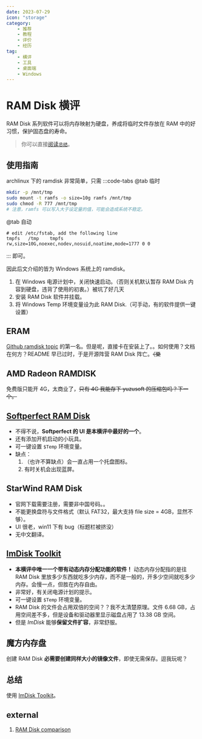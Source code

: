 ```yaml
---
date: 2023-07-29
icon: "storage"
category:
    - 推荐
    - 教程
    - 评价
    - 经历
tag:
    - 横评
    - 工具
    - 桌面端
    - Windows
---
```

# RAM Disk 横评
RAM Disk 系列软件可以将内存映射为硬盘，养成将临时文件存放在 RAM 中的好习惯，保护固态盘的寿命。
> 你可以直接[阅读`总结`](#总结)。
## 使用指南
archlinux 下的 ramdisk 非常简单，只需
:::code-tabs
@tab 临时
```sh
mkdir -p /mnt/tmp
sudo mount -t ramfs -o size=10g ramfs /mnt/tmp
sudo chmod -R 777 /mnt/tmp
# 注意，ramfs 可以写入大于设定量的值，可能会造成系统不稳定。
```
@tab 自动
```
# edit /etc/fstab, add the following line
tmpfs   /tmp    tmpfs  rw,size=10G,noexec,nodev,nosuid,noatime,mode=1777 0 0
```
:::
即可。

因此后文介绍的皆为 Windows 系统上的 ramdisk。
1. 在 Windows 电源计划中，关闭快速启动。（否则关机默认暂存 RAM Disk 内容到硬盘，违背了使用的初衷。）<span class="heimu" title="你知道的太多了">被坑了好几天</span>
2. 安装 RAM Disk 软件并挂载。
3. 将 Windows Temp 环境变量设为此 RAM Disk.（可手动，有的软件提供一键设置）
## ERAM
[Github ramdisk topic](https://github.com/topics/ramdisk) 的第一名。但是呢，直接卡在安装上了。。如何使用？文档在何方？README 早已过时，于是开源阵营 RAM Disk 阵亡。~~（樂~~
## AMD Radeon RAMDISK
免费版只能开 4G，太商业了，~~只有 4G 我能存下 yuzusoft 的压缩包吗？下一个。~~
## [Softperfect RAM Disk](https://www.majorgeeks.com/files/details/softperfect_ram_disk.html)
* 不得不说，**Softperfect 的 UI 是本横评中最好的一个**。
* 还有添加开机启动的小玩具。
* 可一键设置 `$Temp` 环境变量。
* 缺点：
    1. （也许不算缺点）会一直占用一个托盘图标。
    2. 有时关机会出现蓝屏。
## StarWind RAM Disk
* 官网下载需要注册，需要非中国号码。。
* 不能更换盘符与文件格式（默认 FAT32，最大支持 file size = 4GB，显然不够）。
* UI 很老，win11 下有 bug（标题栏被挤没）
* 无中文翻译。
## [ImDisk Toolkit](https://sourceforge.net/projects/imdisk-toolkit/)
* **本横评中唯一一个带有动态内存分配功能的软件！** 动态内存分配指的是往 RAM Disk 里放多少东西就吃多少内存，而不是一般的，开多少空间就吃多少内存。会慢一点，但胜在内存自由。
* 非常好，有关闭电源计划的提示。
* 可一键设置 `$Temp` 环境变量。
* RAM Disk 的文件会占用双倍的空间？？我不太清楚原理。文件 6.68 GB，占用空间差不多，但是设备和驱动器里显示磁盘占用了 13.38 GB 空间。
* 但是 *ImDisk* 能够**保留文件扩容**，非常舒服。
## 魔方内存盘
创建 RAM Disk **必需要创建同样大小的镜像文件**，即使无需保存。逗我玩呢？
## 总结
使用 [ImDisk Toolkit](#imdisk-toolkit)。
## external
1. [RAM Disk comparison](https://www.ghacks.net/2017/04/03/the-best-free-ramdisk-programs-for-windows/)
